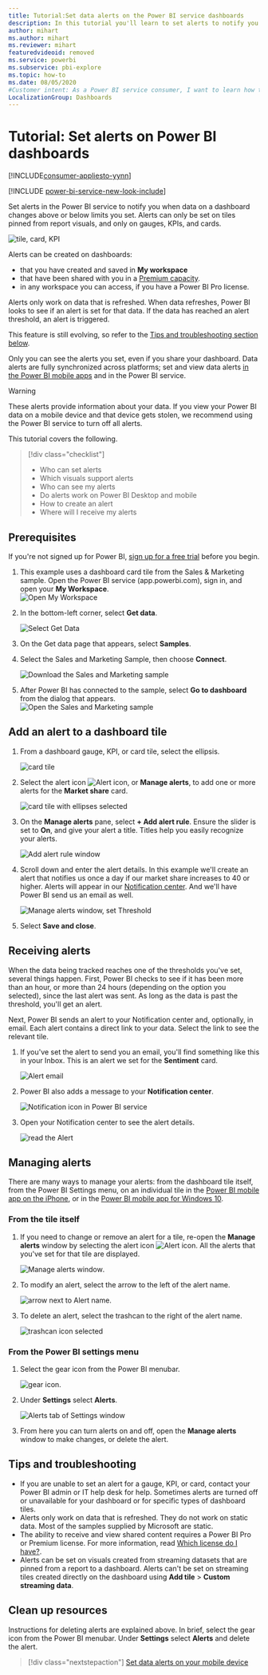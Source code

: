 ```yaml
---
title: Tutorial:Set data alerts on the Power BI service dashboards
description: In this tutorial you'll learn to set alerts to notify you when data in your dashboards changes beyond limits you set in the Microsoft Power BI service.
author: mihart
ms.author: mihart
ms.reviewer: mihart
featuredvideoid: removed
ms.service: powerbi
ms.subservice: pbi-explore
ms.topic: how-to
ms.date: 08/05/2020
#Customer intent: As a Power BI service consumer, I want to learn how to create and update a data alert so that I get notified when important data changes above/below my set threshold.
LocalizationGroup: Dashboards
---
```

# Tutorial: Set alerts on Power BI dashboards

[!INCLUDE[consumer-appliesto-yynn](../includes/consumer-appliesto-yynn.md)]

[!INCLUDE [power-bi-service-new-look-include](../includes/power-bi-service-new-look-include.md)]

Set alerts in the Power BI service to notify you when data on a dashboard changes above or below limits you set. Alerts can only be set on tiles pinned from report visuals, and only on gauges, KPIs, and cards. 

![tile, card, KPI](media/end-user-alerts/card-gauge-kpi.png)

Alerts can be created on dashboards:
- that you have created and saved in **My workspace**
- that have been shared with you in a [Premium capacity](end-user-license.md). 
- in any workspace you can access, if you have a Power BI Pro license.    

Alerts only work on data that is refreshed. When data refreshes, Power BI looks to see if an alert is set for that data. If the data has reached an alert threshold, an alert is triggered. 

This feature is still evolving, so refer to the [Tips and troubleshooting section below](#tips-and-troubleshooting).



Only you can see the alerts you set, even if you share your dashboard. Data alerts are fully synchronized across platforms; set and view data alerts [in the Power BI mobile apps](mobile/mobile-set-data-alerts-in-the-mobile-apps.md) and in the Power BI service. 

> [!WARNING]
> These alerts provide information about your data. If you view your Power BI data on a mobile device and that device gets stolen, we recommend using the Power BI service to turn off all alerts.
> 

This tutorial covers the following.
> [!div class="checklist"]
> * Who can set alerts
> * Which visuals support alerts
> * Who can see my alerts
> * Do alerts work on Power BI Desktop and mobile
> * How to create an alert
> * Where will I receive my alerts

## Prerequisites

If you're not signed up for Power BI, [sign up for a free trial](https://app.powerbi.com/signupredirect?pbi_source=web) before you begin.

1. This example uses a dashboard card tile from the Sales & Marketing sample. Open the Power BI service (app.powerbi.com), sign in, and open your **My Workspace**.    
    ![Open My Workspace](media//end-user-alerts/power-bi-my-workspace.png)

2. In the bottom-left corner, select **Get data**.

    ![Select Get Data](media//end-user-alerts/power-bi-get-data.png)

3. On the Get data page that appears, select **Samples**.

4. Select the Sales and Marketing Sample, then choose **Connect**.

    ![Download the Sales and Marketing sample](media//end-user-alerts/power-bi-sample.png)

5. After Power BI has connected to the sample, select **Go to dashboard** from the dialog that appears.     
    ![Open the Sales and Marketing sample](media//end-user-alerts/power-bi-go-to-dashboard.png)

## Add an alert to a dashboard tile

1. From a dashboard gauge, KPI, or card tile, select the ellipsis.
   
   ![card tile](media/end-user-alerts/power-bi-card.png)

2. Select the alert icon ![Alert icon](media/end-user-alerts/power-bi-alert-icon.png), or **Manage alerts**, to add one or more alerts for the **Market share** card.

   ![card tile with ellipses selected](media/end-user-alerts/power-bi-manage.png)

   
1. On the **Manage alerts** pane, select **+ Add alert rule**.  Ensure the slider is set to **On**, and give your alert a title. Titles help you easily recognize your alerts.
   
   ![Add alert rule window](media/end-user-alerts/power-bi-alert-manage.png)
4. Scroll down and enter the alert details.  In this example we'll create an alert that notifies us once a day if our market share increases to 40 or higher. Alerts will appear in our [Notification center](end-user-notification-center.md). And we'll have Power BI send us an email as well.
   
   ![Manage alerts window, set Threshold](media/end-user-alerts/power-bi-manage-alert-detail.png)

5. Select **Save and close**.
 


   > 

## Receiving alerts
When the data being tracked reaches one of the thresholds you've set, several things happen. First, Power BI checks to see if it has been more than an hour, or more than 24 hours (depending on the option you selected), since the last alert was sent. As long as the data is past the threshold, you'll get an alert.

Next, Power BI sends an alert to your Notification center and, optionally, in email. Each alert contains a direct link to your data. Select the link to see the relevant tile.  

1. If you've set the alert to send you an email, you'll find something like this in your Inbox. This is an alert we set for the **Sentiment** card.
   
   ![Alert email](media/end-user-alerts/power-bi-email.png)
2. Power BI also adds a message to your **Notification center**.
   
   ![Notification icon in Power BI service](media/end-user-alerts/power-bi-task.png)
3. Open your Notification center to see the alert details.
   
    ![read the Alert](media/end-user-alerts/power-bi-notifications.png)
   
  

## Managing alerts

There are many ways to manage your alerts: from the dashboard tile itself, from the Power BI Settings menu, on an individual tile in the [Power BI mobile app on the iPhone](mobile/mobile-set-data-alerts-in-the-mobile-apps.md), or in the [Power BI mobile app for Windows 10](mobile/mobile-set-data-alerts-in-the-mobile-apps.md).

### From the tile itself

1. If you need to change or remove an alert for a tile, re-open the **Manage alerts** window by selecting the alert icon ![Alert icon](media/end-user-alerts/power-bi-alert-icon.png). All the alerts that you've set for that tile are displayed.
   
    ![Manage alerts window](media/end-user-alerts/power-bi-manage-alert.png).
2. To modify an alert, select the arrow to the left of the alert name.
   
    ![arrow next to Alert name](media/end-user-alerts/power-bi-alert-modify.png).
3. To delete an alert, select the trashcan to the right of the alert name.
   
      ![trashcan icon selected](media/end-user-alerts/power-bi-delete.png)

### From the Power BI settings menu

1. Select the gear icon from the Power BI menubar.
   
    ![gear icon](media/end-user-alerts/power-bi-gear-icon.png).
2. Under **Settings** select **Alerts**.
   
    ![Alerts tab of Settings window](media/end-user-alerts/power-bi-settings.png)
3. From here you can turn alerts on and off, open the **Manage alerts** window to make changes, or delete the alert.

## Tips and troubleshooting 

* If you are unable to set an alert for a gauge, KPI, or card, contact your Power BI admin or IT help desk for help. Sometimes alerts are turned off or unavailable for your dashboard or for specific types of dashboard tiles.
* Alerts only work on data that is refreshed. They do not work on static data. Most of the samples supplied by Microsoft are static. 
* The ability to receive and view shared content requires a Power BI Pro or Premium license. For more information, read [Which license do I have?](end-user-license.md).
* Alerts can be set on visuals created from streaming datasets that are pinned from a report to a dashboard. Alerts can't be set on streaming tiles created directly on the dashboard using **Add tile** > **Custom streaming data**.


## Clean up resources
Instructions for deleting alerts are explained above. In brief, select the gear icon from the Power BI menubar. Under **Settings** select **Alerts** and delete the alert.

> [!div class="nextstepaction"]
> [Set data alerts on your mobile device](mobile/mobile-set-data-alerts-in-the-mobile-apps.md)


